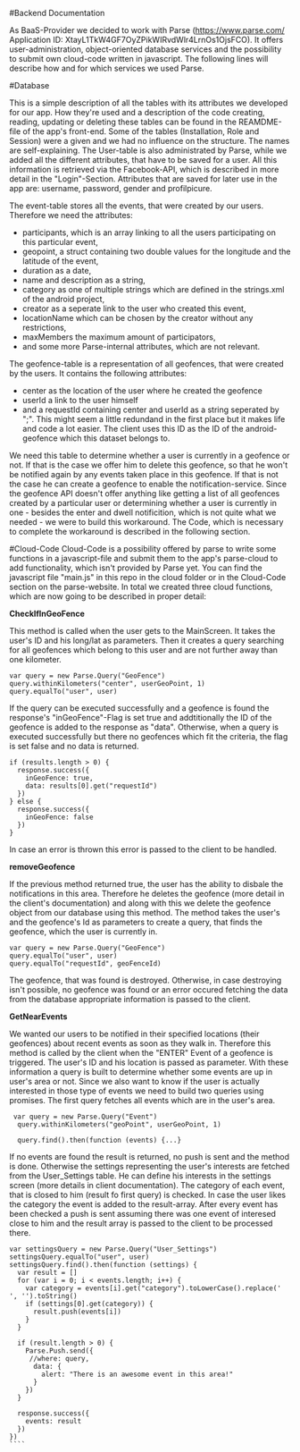 #Backend Documentation

As BaaS-Provider we decided to work with Parse (https://www.parse.com/ Application ID: XtayL1TkW4GF7OyZPikWIRvdWlr4LrnOs1OjsFCO). It offers user-administration, object-oriented database services and the possibility to submit own cloud-code written in javascript. The following lines will describe how and for which services we used Parse.

#Database

This is a simple description of all the tables with its attributes we developed for our app. How they're used and a description of the code creating, reading, updating or deleting these tables can be found in the REAMDME-file of the app's front-end.
Some of the tables (Installation, Role and Session) were a given and we had no influence on the structure. The names are self-explaining. The User-table is also administrated by Parse, while we added all the different attributes, that have to be saved for a user. All this information is retrieved via the Facebook-API, which is described in more detail in the "Login"-Section. Attributes that are saved for later use in the app are: username, password, gender and profilpicure.

The event-table stores all the events, that were created by our users. Therefore we need the attributes: 
- participants, which is an array linking to all the users participating on this particular event, 
- geopoint, a struct containing two double values for the longitude and the latitude of the event, 
- duration as a date,
- name and description as a string,
- category as one of multiple strings which are defined in the strings.xml of the android project,
- creator as a seperate link to the user who created this event,
- locationName which can be chosen by the creator without any restrictions,
- maxMembers the maximum amount of participators,
- and some more Parse-internal attributes, which are not relevant.

The geofence-table is a representation of all geofences, that were created by the users. It contains the following attributes:

- center as the location of the user where he created the geofence
- userId a link to the user himself
- and a requestId containing center and userId as a string seperated by ";". This might seem a little redundand in the first place but it makes life and code a lot easier. The client uses this ID as the ID of the android-geofence which this dataset belongs to.

We need this table to determine whether a user is currently in a geofence or not. If that is the case we offer him to delete this geofence, so that he won't be notified again by any events taken place in this geofence. If that is not the case he can create a geofence to enable the notification-service. Since the geofence API doesn't offer anything like getting a list of all geofences created by a particular user or determining whether a user is currently in one - besides the enter and dwell notificition, which is not quite what we needed - we were to build this workaround. The Code, which is necessary to complete the workaround is described in the following section.

#Cloud-Code
Cloud-Code is a possibility offered by parse to write some functions in a javascript-file and submit them to the app's parse-cloud to add functionality, which isn't provided by Parse yet. You can find the javascript file "main.js" in this repo in the cloud folder or in the Cloud-Code section on the parse-website. In total we created three cloud functions, which are now going to be described in proper detail:

**CheckIfInGeoFence**

This method is called when the user gets to the MainScreen. It takes the user's ID and his long/lat as parameters. Then it creates a query searching for all geofences which belong to this user and are not further away than one kilometer.

`````
var query = new Parse.Query("GeoFence")
query.withinKilometers("center", userGeoPoint, 1)
query.equalTo("user", user)
`````
If the query can be executed successfully and a geofence is found the response's "inGeoFence"-Flag is set true and addtitionally the ID of the geofence is added to the response as "data". Otherwise, when a query is executed successfully but there no geofences which fit the criteria, the flag is set false and no data is returned. 
`````
if (results.length > 0) {
  response.success({
    inGeoFence: true,
    data: results[0].get("requestId")
  })
} else {
  response.success({
    inGeoFence: false
  })
}
`````

In case an error is thrown this error is passed to the client to be handled.

**removeGeofence**

If the previous method returned true, the user has the ability to disbale the notifications in this area. Therefore he deletes the geofence (more detail in the client's documentation) and along with this we delete the geofence object from our database using this method. The method takes the user's and the geofence's Id as parameters to create a query, that finds the geofence, which the user is currently in.

``````
var query = new Parse.Query("GeoFence")
query.equalTo("user", user)
query.equalTo("requestId", geoFenceId)
```````

The geofence, that was found is destroyed. Otherwise, in case destroying isn't possible, no geofence was found or an error occured fetching the data from the database appropriate information is passed to the client.

**GetNearEvents**

We wanted our users to be notified in their specified locations (their geofences) about recent events as soon as they walk in. Therefore this method is called by the client when the "ENTER" Event of a geofence is triggered. The user's ID and his location is passed as parameter. With these information a query is built to determine whether some events are up in user's area or not. Since we also want to know if the user is actually interested in those type of events we need to build two queries using promises. The first query fetches all events which are in the user's area.

`````
 var query = new Parse.Query("Event")
  query.withinKilometers("geoPoint", userGeoPoint, 1)

  query.find().then(function (events) {...}
`````

If no events are found the result is returned, no push is sent and the method is done. Otherwise the settings representing the user's interests are fetched from the User_Settings table. He can define his interests in the settings screen (more details in client documentation). The category of each event, that is closed to him (result fo first query) is checked. In case the user likes the category the event is added to the result-array. After every event has been checked a push is sent assuming there was one event of interesed close to him and the result array is passed to the client to be processed there.

``````
var settingsQuery = new Parse.Query("User_Settings")
settingsQuery.equalTo("user", user)
settingsQuery.find().then(function (settings) {
  var result = []
  for (var i = 0; i < events.length; i++) {
    var category = events[i].get("category").toLowerCase().replace(' ', '').toString()
    if (settings[0].get(category)) {
      result.push(events[i])
    }
  }

  if (result.length > 0) {
    Parse.Push.send({
     //where: query,
      data: {
        alert: "There is an awesome event in this area!"
      }
    })
  }
  
  response.success({
    events: result
  })
})
````
